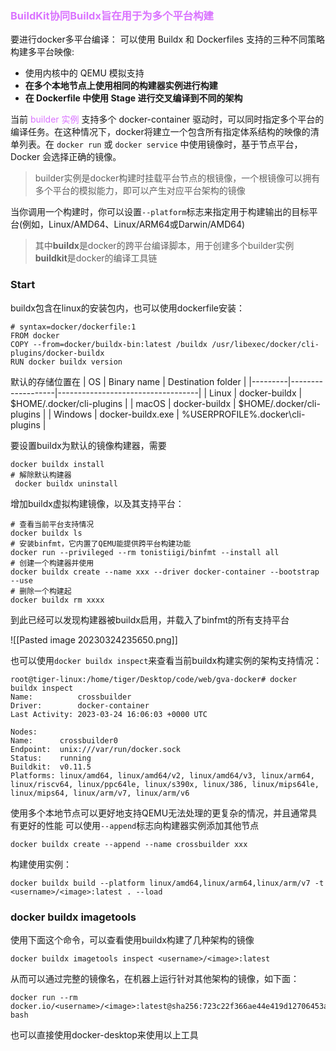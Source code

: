 
### <font color="#da73ff">BuildKit协同Buildx旨在用于为多个平台构建</font>
要进行docker多平台编译：
可以使用 Buildx 和 Dockerfiles 支持的三种不同策略构建多平台映像:

-   使用内核中的 QEMU 模拟支持
-   **在多个本地节点上使用相同的构建器实例进行构建**
-   **在 Dockerfile 中使用 Stage 进行交叉编译到不同的架构**

当前 <font color="#da73ff">builder 实例</font> 支持多个 docker-container 驱动时，可以同时指定多个平台的编译任务。在这种情况下，docker将建立一个包含所有指定体系结构的映像的清单列表。在 `docker run` 或 `docker service` 中使用镜像时，基于节点平台，Docker 会选择正确的镜像。
> builder实例是docker构建时挂载平台节点的根镜像，一个根镜像可以拥有多个平台的模拟能力，即可以产生对应平台架构的镜像

当你调用一个构建时，你可以设置`--platform`标志来指定用于构建输出的目标平台(例如，Linux/AMD64、Linux/ARM64或Darwin/AMD64)

> 其中**buildx**是docker的跨平台编译脚本，用于创建多个builder实例
> **buildkit**是docker的编译工具链

### Start

buildx包含在linux的安装包内，也可以使用dockerfile安装：
```shell
# syntax=docker/dockerfile:1
FROM docker
COPY --from=docker/buildx-bin:latest /buildx /usr/libexec/docker/cli-plugins/docker-buildx
RUN docker buildx version
```

默认的存储位置在
| OS      | Binary name       | Destination folder                |
|---------|-------------------|-----------------------------------|
| Linux   | docker-buildx     | $HOME/.docker/cli-plugins         |
| macOS   | docker-buildx     | $HOME/.docker/cli-plugins         |
| Windows | docker-buildx.exe | %USERPROFILE%\.docker\cli-plugins |

要设置buildx为默认的镜像构建器，需要
```shell
docker buildx install
# 解除默认构建器
 docker buildx uninstall
```

增加buildx虚拟构建镜像，以及其支持平台：
```shell
# 查看当前平台支持情况
docker buildx ls
# 安装binfmt，它内置了QEMU能提供跨平台构建功能
docker run --privileged --rm tonistiigi/binfmt --install all
# 创建一个构建器并使用
docker buildx create --name xxx --driver docker-container --bootstrap --use
# 删除一个构建起
docker buildx rm xxxx
```
到此已经可以发现构建器被buildx启用，并载入了binfmt的所有支持平台

![[Pasted image 20230324235650.png]]

也可以使用`docker buildx inspect`来查看当前buildx构建实例的架构支持情况：
```shell
root@tiger-linux:/home/tiger/Desktop/code/web/gva-docker# docker buildx inspect
Name:          crossbuilder
Driver:        docker-container
Last Activity: 2023-03-24 16:06:03 +0000 UTC

Nodes:
Name:      crossbuilder0
Endpoint:  unix:///var/run/docker.sock
Status:    running
Buildkit:  v0.11.5
Platforms: linux/amd64, linux/amd64/v2, linux/amd64/v3, linux/arm64, linux/riscv64, linux/ppc64le, linux/s390x, linux/386, linux/mips64le, linux/mips64, linux/arm/v7, linux/arm/v6

```

使用多个本地节点可以更好地支持QEMU无法处理的更复杂的情况，并且通常具有更好的性能
可以使用`--append`标志向构建器实例添加其他节点
```shell
docker buildx create --append --name crossbuilder xxx
```

构建使用实例：
```
docker buildx build --platform linux/amd64,linux/arm64,linux/arm/v7 -t <username>/<image>:latest . --load
```

### docker buildx imagetools

使用下面这个命令，可以查看使用buildx构建了几种架构的镜像
```shell
docker buildx imagetools inspect <username>/<image>:latest
```

从而可以通过完整的镜像名，在机器上运行针对其他架构的镜像，如下面：
```shell
docker run --rm docker.io/<username>/<image>:latest@sha256:723c22f366ae44e419d12706453a544ae92711ae52f510e226f6467d8228d191 bash
```

也可以直接使用docker-desktop来使用以上工具